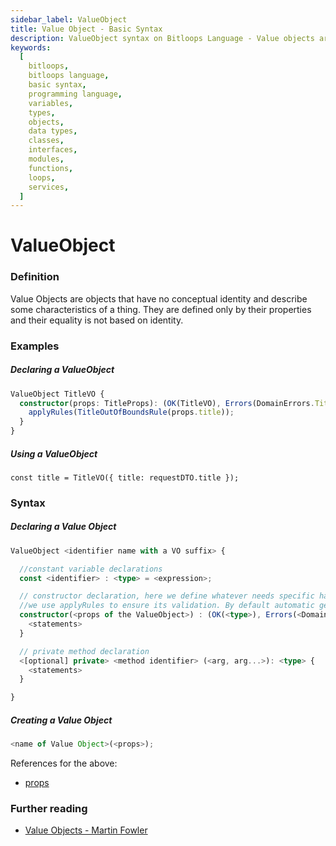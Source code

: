 ```yaml
---
sidebar_label: ValueObject
title: Value Object - Basic Syntax
description: ValueObject syntax on Bitloops Language - Value objects are objects that do not have an identidy. There are objects that represent a characteristic and do not identify an variable or object.
keywords:
  [
    bitloops,
    bitloops language,
    basic syntax,
    programming language,
    variables,
    types,
    objects,
    data types,
    classes,
    interfaces,
    modules,
    functions,
    loops,
    services,
  ]
---
```


# ValueObject

### Definition

Value Objects are objects that have no conceptual identity and describe some characteristics of a thing.
They are defined only by their properties and their equality is not based on identity.

### Examples

##### Declaring a ValueObject

```typescript
ValueObject TitleVO {
  constructor(props: TitleProps): (OK(TitleVO), Errors(DomainErrors.TitleOutOfBoundsError)) {
    applyRules(TitleOutOfBoundsRule(props.title));
  }
}
```

##### Using a ValueObject

```
const title = TitleVO({ title: requestDTO.title });
```

### Syntax

##### Declaring a Value Object

```typescript
ValueObject <identifier name with a VO suffix> {

  //constant variable declarations
  const <identifier> : <type> = <expression>;

  // constructor declaration, here we define whatever needs specific handling during the creation of the value object and
  //we use applyRules to ensure its validation. By default automatic getters are generated.
  constructor(<props of the ValueObject>) : (OK(<type>), Errors(<DomainErrorIdentifier> '|' <DomainErrorIdentifier>...)) {
    <statements>
  }

  // private method declaration
  <[optional] private> <method identifier> (<arg, arg...>): <type> {
    <statements>
  }

}
```

##### Creating a Value Object

```typescript
<name of Value Object>(<props>);
```

References for the above:

- [props](./props.md)

### Further reading

- [Value Objects - Martin Fowler](https://martinfowler.com/bliki/ValueObject.html)

